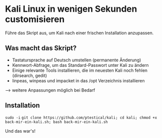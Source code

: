 # Kali Linux in wenigen Sekunden customisieren

Führe das Skript aus, um Kali nach einer frischen Installation anzupassen.

## Was macht das Skript?
+ Tastatursprache auf Deutsch umstellen (permanente Änderung)
+ Kennwort-Abfrage, um das Standard-Passwort unter Kali zu ändern
+ Einige relevante Tools installieren, die im neuesten Kali noch fehlen (dirsearch, gedit)
+ linpeas, winpeas und impacket in das /opt Verzeichnis installieren

--> weitere Anpassungen möglich bei Bedarf

## Installation

`sudo -i`
`git clone https://github.com/ptestical/kali; cd kali; chmod +x back-mir-ein-kali.sh; bash back-mir-ein-kali.sh`

Und das war's!
